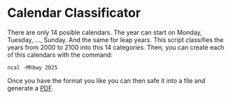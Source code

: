 
# Calendar Classificator

There are only 14 posible calendars.
The year can start on Monday, Tuesday, ..., Sunday. And the same for leap years.
This script classifies the years from 2000 to 2100 into this 14 categories.
Then, you can create each of this calendars with the command:
```
ncal -Mhbwy 2025
```
Once you have the format you like you can then safe it into a file and generate a [PDF](./Calendarios2000-2100.pdf).